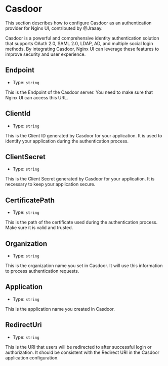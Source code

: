 # Casdoor
This section describes how to configure Casdoor as an authentication provider for Nginx UI, contributed by @Jraaay.

Casdoor is a powerful and comprehensive identity authentication solution that supports OAuth 2.0, SAML 2.0, LDAP, AD, and multiple social login methods.
By integrating Casdoor, Nginx UI can leverage these features to improve security and user experience.

## Endpoint
- Type: `string`

This is the Endpoint of the Casdoor server. You need to make sure that Nginx UI can access this URL.

## ClientId
- Type: `string`

This is the Client ID generated by Casdoor for your application.
It is used to identify your application during the authentication process.

## ClientSecret
- Type: `string`

This is the Client Secret generated by Casdoor for your application.
It is necessary to keep your application secure.

## CertificatePath
- Type: `string`

This is the path of the certificate used during the authentication process.
Make sure it is valid and trusted.

## Organization
- Type: `string`

This is the organization name you set in Casdoor.
It will use this information to process authentication requests.

## Application
- Type: `string`

This is the application name you created in Casdoor.

## RedirectUri
- Type: `string`

This is the URI that users will be redirected to after successful login or authorization.
It should be consistent with the Redirect URI in the Casdoor application configuration.
